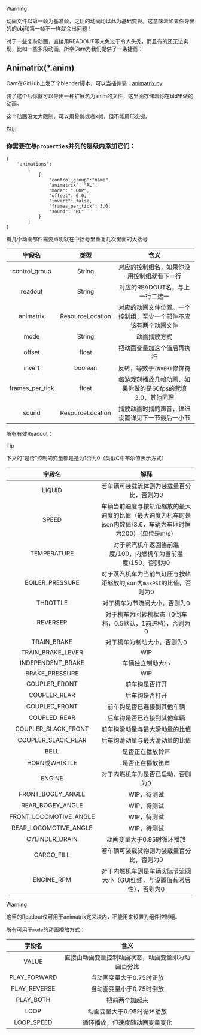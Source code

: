 

>[!WARNING]
> 动画文件以第一帧为基准帧，之后的动画均以此为基础变换。这意味着如果你导出的的obj和第一帧不一样就会出问题！

对于一些复杂动画，直接用READOUT写未免过于令人头秃，而且有的还无法实现，比如一些多段动画。所幸Cam为我们提供了一条捷径：

## Animatrix(*.anim)

Cam在GitHub上发了个blender脚本，可以当插件装：[animatrix.py](https://github.com/TeamOpenIndustry/ImmersiveRailroading/blob/master/animatrix.py)

装了这个后你就可以导出一种扩展名为anim的文件，这里面存储着你在bld里做的动画。

这个动画没太大限制，可以用骨骼或者k帧，但不能用形态键。

然后
### 你需要在与`properties`并列的层级内添加它们：
```
{
    "animations":
        [
            {
                "control_group":"name",
                "animatrix": "RL",
                "mode": "LOOP",
                "offset": 0.0,
                "invert": false,
                "frames_per_tick": 3.0,
                "sound": "RL"
            }
        ]
}
```

有几个动画部件需要声明就在中括号里重复几次里面的大括号

|       字段名       |        类型        |                	含义                |
|:---------------:|:----------------:|:---------------------------------:|
|  control_group  |      String      |       对应的控制组名，如果你没用控制组就看下一行       |
|     readout     |      String      |        对应的READOUT名，与上一行二选一        |
|    animatrix    | ResourceLocation | 对应的动画文件位置。一个控制组，至少一个部件不应该有两个动画文件  |
|      mode       |      String      |              动画播放方式               |
|     offset      |      float       |           把动画变量加这个值后再执行           |
|     invert      |     boolean      |         反转，等效于`INVERT`修饰符         |
| frames_per_tick |      float       | 每游戏刻播放几帧动画，如果你做的是60fps的就填3.0，其他同理 |
|      sound      | ResourceLocation |     播放动画时播的声音，详细设置详见下一节最后一小节      |

所有有效Readout：

>[!TIP]
> 下文的“是否”控制的变量都是是为1否为0（类似C中布尔值表示方式）

|          字段名           |                              	解释                               |
|:----------------------:|:--------------------------------------------------------------:|
|         LIQUID         |                     若车辆可装载流体则为装载量百分比，否则为0                      |
|         SPEED          | 车辆当前速度与按轨距缩放的最大速度的比值（最大速度为机车时是json内数值/3.6，车辆为车厢时恒为200）（单位是m/s） |
|      TEMPERATURE       |              对于蒸汽机车返回当前温度/100，内燃机车为当前温度/150，否则为0               |
|    BOILER_PRESSURE     |            对于蒸汽机车为当前气缸压与按轨距缩放的json内`maxPSI`的比值，否则为0            |
|        THROTTLE        |                        对于机车为节流阀大小，否则为0                         |
|        REVERSER        |                对于机车为回转机状态（0倒车档，0.5默认，1前进档），否则为0                |
|      TRAIN_BRAKE       |                         对于机车为制动大小，否则为0                         |
|   TRAIN_BRAKE_LEVER    |                              WIP                               |
|   INDEPENDENT_BRAKE    |                            车辆独立制动大小                            |
|     BRAKE_PRESSURE     |                              WIP                               |
|     COUPLER_FRONT      |                            前车钩是否打开                             |
|      COUPLER_REAR      |                            后车钩是否打开                             |
|     COUPLED_FRONT      |                         前车钩是否已连接到其他车辆                          |
|      COUPLED_REAR      |                         后车钩是否已连接到其他车辆                          |
|  COUPLER_SLACK_FRONT   |                        前车钩滑动量与最大滑动量的比值                         |
|   COUPLER_SLACK_REAR   |                        后车钩滑动量与最大滑动量的比值                         |
|          BELL          |                            是否正在播放铃声                            |
|      HORN或WHISTLE      |                            是否正在播放笛声                            |
|         ENGINE         |                       对于内燃机车为是否已启动，否则为0                        |
|   FRONT_BOGEY_ANGLE    |                            WIP，待测试                             |
|    REAR_BOGEY_ANGLE    |                            WIP，待测试                             |
| FRONT_LOCOMOTIVE_ANGLE |                            WIP，待测试                             |
| REAR_LOCOMOTIVE_ANGLE  |                            WIP，待测试                             |
|     CYLINDER_DRAIN     |                        动画变量大于0.95时循环播放                         |
|       CARGO_FILL       |                     若车辆可装载货物则为装载量百分比，否则为0                      |
|       ENGINE_RPM       |             对于内燃机车则是车辆实际节流阀大小（GUI红线，与设置值有滞后性），否则为0             |

>[!WARNING]
> 这里的Readout仅可用于animatrix定义块内，不能用来设置为组件控制组。

所有可用于`mode`的动画播放方式：

|     字段名      |            	含义            |
|:------------:|:-------------------------:|
|    VALUE     | 直接由动画变量控制动画状态，动画变量即为动画百分比 |
| PLAY_FORWARD |      当动画变量大于0.75时正放       |
| PLAY_REVERSE |      当动画变量小于0.75时倒放       |
|  PLAY_BOTH   |          把前两个加起来          |
|     LOOP     |      动画变量大于0.95时循环播放      |
|  LOOP_SPEED  |      循环播放，但速度随动画变量变化      |


